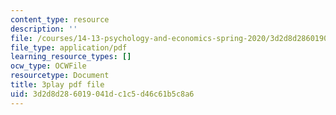 ```yaml
---
content_type: resource
description: ''
file: /courses/14-13-psychology-and-economics-spring-2020/3d2d8d286019041dc1c5d46c61b5c8a6_bBOBSC16NLU.pdf
file_type: application/pdf
learning_resource_types: []
ocw_type: OCWFile
resourcetype: Document
title: 3play pdf file
uid: 3d2d8d28-6019-041d-c1c5-d46c61b5c8a6
---
```


